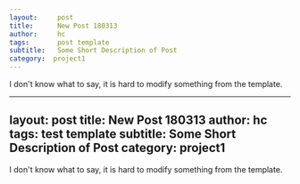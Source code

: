 ```yaml
---
layout:     post
title:      New Post 180313
author:     hc
tags: 		post template
subtitle:  	Some Short Description of Post
category:  project1
---
```


I don't know what to say, it is hard to modify something from the template.


---
layout:     post
title:      New Post 180313
author:     hc
tags: 		test template
subtitle:  	Some Short Description of Post
category:  project1
---

I don't know what to say, it is hard to modify something from the template.
